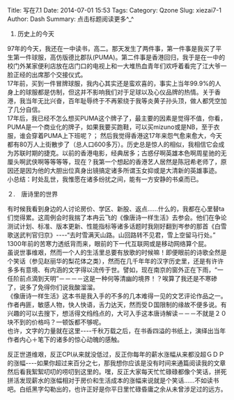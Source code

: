 Title: 写在7.1
Date: 2014-07-01 15:53
Tags: 
Category: Qzone
Slug: xiezai7-1
Author: Dash
Summary: 点击标题阅读更多^_^
1. 历史上的今天     

97年的今天，我还在一中读书，高二。那天发生了两件事，第一件事是我买了平生第一件球服，高仿版德比郡队(PUMA)。第二件事是香港回归，我于是在一中的校门外某家便利店放在店门口的电视上和一大堆热血青年们欢呼着看完了江大爷一脸正经的出席那个交接仪式。    
17年前，买到一件冒牌球服，我内心其实还是蛮欢喜的，事实上当年99.9%的人身上的球服都是仿制，但这并不影响我们对于足球以及心仪品牌的热情。关于香港，我当年无比兴奋，百年耻辱终于不再萦绕于我等炎黄子孙头顶，做人都凭空加了几分自信。    
17年后，我已经不怎么想买PUMA这个牌子了，最主要的因素是觉得不值，你看，PUMA是一个商业化的牌子，如果我要买跑鞋，可以买mizuno或是NB，至于衣服，谁会穿着PUMA上下班呢？； 然后我觉得香港这17年来怨气愈来愈大，今天都有80万人上街散步了（总人口600多万）。历史总是惊人的相似，我相信它会成为苏联时期的捷克。以前的香港电影，经典居多；古惑仔啊英雄本色啊周星驰的无厘头啊武侠啊等等等等，现在？我第一个想起的香港艺人居然是陈冠希老师了，原因还是因为他的大胆出位真身出镜搞定诸多所谓玉女抑或是大清新的英雄事迹。    
小总结：时处乱世，我惟愿在诸多纷扰之间，能有一方安静的书桌而已。    

２.　唐诗里的世界    

有时候我看到身边的人讨论房价、学区、新股、返点……什么的，我都在心里替ta们觉得累。这周例会时我揣了本冉云飞的《像唐诗一样生活》去参会。他们在争论测试计划、标准、版本更新、性能指标等诸多话题时我刚好翻到岑参的那首《白雪歌送武判官归京》----“去时雪满天山路。山回路转不见君，雪上空留马行处。” 1300年前的苦寒力透纸背而来，眼前的下一代互联网或是移动网络算个屁。    
 虽说世事维艰，然而一个人的生活里总要有放歌的时候嘛！即便眼前的诗歌全然是个笑话（参见赵丽华的梨花体之类），然而在几千年年的汉字历史里，还是有许许多多有意境、有内涵的文字得以流传于世。譬如，现在南京的窗外正在下雨，“一任阶前点滴到天明”－－－－这是一种何等清幽的境界！？唉算了我还是不寒碜了，说多了免得你们说我酸溜溜。    
《像唐诗一样生活》这本书是我入手的不多的几本难得一见的文艺评论作品之一。作者冉匪，敏感人物，快人快语，舌力达天，然而受Ｄ国限制的缘故不便多说。有兴趣的可以去搜下，想活得文绉绉点的，大可入手这本唐诗解读－－－不就是２０块不到的价格吗？一顿饭都不够呢。    
也许，文字的力量就在这里----千秋万载之后，在书香四溢的书纸上，演绎出当年作者内心＋笔下的诸多的惊心动魄的感触。     

反正世道维艰，反正CPI从来就没低过，反正你每年的薪水涨幅从来都没超ＧＤＰ的涨幅----如果你超过来百分之七，那我想你应该是没有时间来通篇阅读我的文章然后看我絮絮叨叨的唠叨到这里的。嘿，反正大家每天忙忙碌碌都像个笑话，拼死拼活发现薪水的涨幅相对于房价和生活成本的涨幅来说就是个笑话……不如读书吧。白纸黑字勾勒出的，也许正好是你平日里忙碌昏庸之余从未曾涉足过的远方。    
